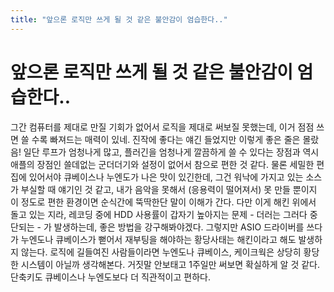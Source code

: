 ```yaml
---
title: "앞으론 로직만 쓰게 될 것 같은 불안감이 엄습한다.."
---
```

# 앞으론 로직만 쓰게 될 것 같은 불안감이 엄습한다..

그간 컴퓨터를 제대로 만질 기회가 없어서 로직을 제대로 써보질 못했는데, 이거 점점 쓰면 쓸 수록 빠져드는 매력이 있네. 진작에 좋다는 얘긴 들었지만 이렇게 좋은 줄은 몰랐음!
일단 루프가 엄청나게 많고, 플러긴을 엄청나게 깔끔하게 쓸 수 있다는 장점과 역시 애플의 장점인 쓸데없는 군더더기와 설정이 없어서 참으로 편한 것 같다. 물론 세밀한 편집에 있어서야 큐베이스나 누엔도가 나은 맛이 있긴한데, 그건 워낙에 가지고 있는 소스가 부실할 때 얘기인 것 같고, 내가 음악을 못해서 (응용력이 떨어져서) 못 만들 뿐이지 이 정도로 편한 환경이면 순식간에 뚝딱한단 말이 이해가 간다.
다만 이게 해킨 위에서 돌고 있는 지라, 레코딩 중에 HDD 사용률이 갑자기 높아지는 문제 - 더러는 그러다 중단되는 - 가 발생하는데, 좋은 방법을 강구해봐야겠다. 그렇지만 ASIO 드라이버를 쓰다가 누엔도나 큐베이스가 뻗어서 재부팅을 해야하는 황당사태는 해킨이라고 해도 발생하지 않는다.
로직에 길들여진 사람들이라면 누엔도나 큐베이스, 케이크웍은 상당히 황당한 시스템이 아닐까 생각해본다. 거짓말 안보태고 1주일만 써보면 확실하게 알 것 같다. 단축키도 큐베이스나 누엔도보다 더 직관적이고 편하다.

